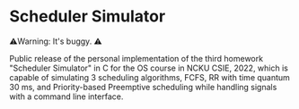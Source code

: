 # Scheduler Simulator
⚠️Warning: It's buggy. ⚠️

Public release of the personal implementation of the third homework "Scheduler Simulator" in C for the OS course in NCKU CSIE, 2022, which is capable of simulating 3 scheduling algorithms, FCFS, RR with time quantum 30 ms, and Priority-based Preemptive scheduling while handling signals with a command line interface.
